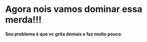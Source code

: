# Agora nois vamos dominar essa merda!!!

#### Seu problema é que vc grita demais e faz muito pouco.
